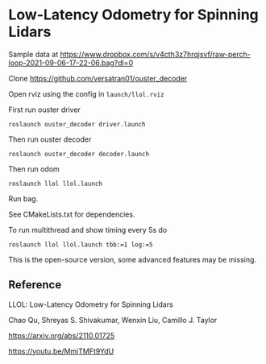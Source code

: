 # Low-Latency Odometry for Spinning Lidars

Sample data at
https://www.dropbox.com/s/v4cth3z7hrqjsvf/raw-perch-loop-2021-09-06-17-22-06.bag?dl=0

Clone 
https://github.com/versatran01/ouster_decoder


Open rviz using the config in `launch/llol.rviz`

First run ouster driver
```
roslaunch ouster_decoder driver.launch
```

Then run ouster decoder
```
roslaunch ouster_decoder decoder.launch
```

Then run odom
```
roslaunch llol llol.launch
```

Run bag.

See CMakeLists.txt for dependencies.

To run multithread and show timing every 5s do
```
roslaunch llol llol.launch tbb:=1 log:=5
```

This is the open-source version, some advanced features may be missing.

## Reference

LLOL: Low-Latency Odometry for Spinning Lidars

Chao Qu, Shreyas S. Shivakumar, Wenxin Liu, Camillo J. Taylor

https://arxiv.org/abs/2110.01725

https://youtu.be/MmiTMFt9YdU